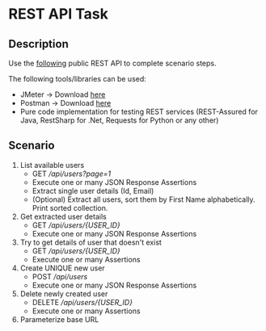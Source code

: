 # REST API Task

## Description

Use the [following](https://reqres.in/) public REST API to complete scenario steps.

The following tools/libraries can be used:
* JMeter -> Download [here](https://jmeter.apache.org/download_jmeter.cgi)
* Postman -> Download [here](https://www.postman.com/downloads/)
* Pure code implementation for testing REST services (REST-Assured for Java, RestSharp for .Net, Requests for Python or any other)

## Scenario
1. List available users
	- GET */api/users?page=1*
	- Execute one or many JSON Response Assertions
	- Extract single user details (Id, Email)
	- (Optional) Extract all users, sort them by First Name alphabetically. Print sorted collection.
2. Get extracted user details
	- GET */api/users/{USER_ID}*
	- Execute one or many JSON Response Assertions
3. Try to get details of user that doesn't exist
	- GET */api/users/{USER_ID}*
	- Execute one or many Assertions
4. Create UNIQUE new user
	- POST */api/users*
	- Execute one or many JSON Response Assertions
5. Delete newly created user
	- DELETE */api/users/{USER_ID}*
	- Execute one or many Assertions
6. Parameterize base URL
